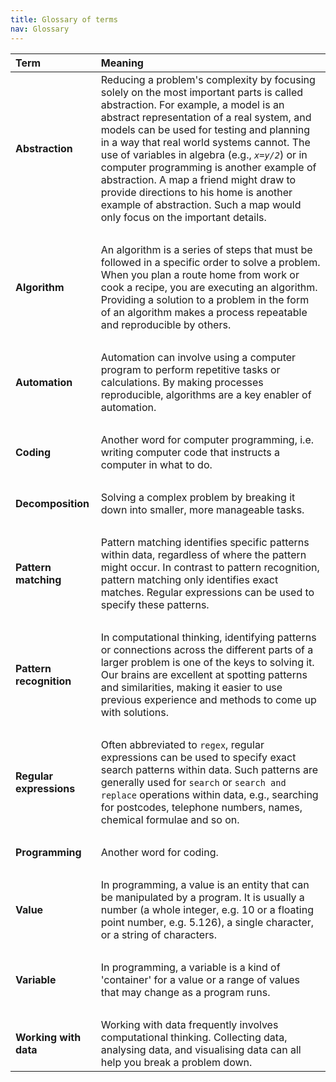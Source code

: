 ```yaml
---
title: Glossary of terms
nav: Glossary
---
```


| **Term** | **Meaning** |
| :--- | :--- |
| **Abstraction** | Reducing a problem's complexity by focusing solely on the most important parts is called abstraction. For example, a model is an abstract representation of a real system, and models can be used for testing and planning in a way that real world systems cannot. The use of variables in algebra (e.g., *`x=y/2`*) or in computer programming is another example of abstraction. A map a friend might draw to provide directions to his home is another example of abstraction. Such a map would only focus on the important details. |
| &nbsp; | &nbsp; |
| **Algorithm** | An algorithm is a series of steps that must be followed in a specific order to solve a problem. When you plan a route home from work or cook a recipe, you are executing an algorithm. Providing a solution to a problem in the form of an algorithm makes a process repeatable and reproducible by others. |
| &nbsp; | &nbsp; |
| **Automation** |  Automation can involve using a computer program to perform repetitive tasks or calculations. By making processes reproducible, algorithms are a key enabler of automation. |
| &nbsp; | &nbsp; |
| **Coding** | Another word for computer programming, i.e. writing computer code that instructs a computer in what to do. |
| &nbsp; | &nbsp; |
| **Decomposition** | Solving a complex problem by breaking it down into smaller, more manageable tasks. |
| &nbsp; | &nbsp; |
| **Pattern matching** | Pattern matching identifies specific patterns within data, regardless of where the pattern might occur. In contrast to pattern recognition, pattern matching only identifies exact matches. Regular expressions can be used to specify these patterns. |
| &nbsp; | &nbsp; |
| **Pattern recognition** | In computational thinking, identifying patterns or connections across the different parts of a larger problem is one of the keys to solving it. Our brains are excellent at spotting patterns and similarities, making it easier to use previous experience and methods to come up with solutions.  |
| &nbsp; | &nbsp; |
| **Regular expressions** | Often abbreviated to `regex`, regular expressions can be used to specify exact search patterns within data. Such patterns are generally used for `search` or `search and replace` operations within data, e.g., searching for postcodes, telephone numbers, names, chemical formulae and so on. |
| &nbsp; | &nbsp; |
| **Programming** | Another word for coding. |
| &nbsp; | &nbsp; |
| **Value** | In programming, a value is an entity that can be manipulated by a program. It is usually a number (a whole integer, e.g. 10 or a floating point number, e.g. 5.126), a single character, or a string of characters.  |
| &nbsp; | &nbsp; |
| **Variable** | In programming, a variable is a kind of 'container' for a value or a range of values that may change as a program runs. |
| &nbsp; | &nbsp; |
| **Working with data** | Working with data frequently involves computational thinking. Collecting data, analysing data, and visualising data can all help you break a problem down. |

